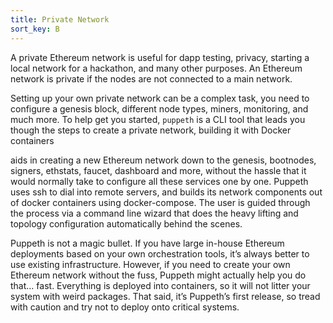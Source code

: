 ```yaml
---
title: Private Network
sort_key: B
---
```


A private Ethereum network is useful for dapp testing, privacy, starting a local network for a hackathon, and many other purposes. An Ethereum network is private if the nodes are not connected to a main network.

Setting up your own private network can be a complex task, you need to configure a genesis block, different node types, miners, monitoring, and much more. To help get you started, `puppeth` is a CLI tool that leads you though the steps to create a private network, building it with Docker containers 


aids in creating a new Ethereum network down to the genesis, bootnodes, signers, ethstats, faucet, dashboard and more, without the hassle that it would normally take to configure all these services one by one. Puppeth uses ssh to dial into remote servers, and builds its network components out of docker containers using docker-compose. The user is guided through the process via a command line wizard that does the heavy lifting and topology configuration automatically behind the scenes.

Puppeth is not a magic bullet. If you have large in-house Ethereum deployments based on your own orchestration tools, it’s always better to use existing infrastructure. However, if you need to create your own Ethereum network without the fuss, Puppeth might actually help you do that… fast. Everything is deployed into containers, so it will not litter your system with weird packages. That said, it’s Puppeth’s first release, so tread with caution and try not to deploy onto critical systems.
